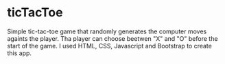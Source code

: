 # ticTacToe
Simple tic-tac-toe game that randomly generates the computer moves againts the player.
Tha player can choose beetwen "X" and "O" before the start of the game.
I used HTML, CSS, Javascript and Bootstrap to create this app.
